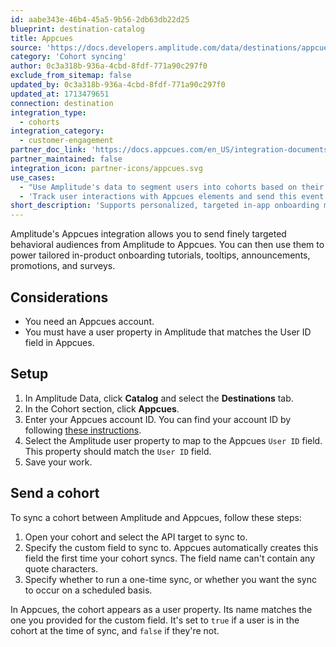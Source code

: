 ```yaml
---
id: aabe343e-46b4-45a5-9b56-2db63db22d25
blueprint: destination-catalog
title: Appcues
source: 'https://docs.developers.amplitude.com/data/destinations/appcues'
category: 'Cohort syncing'
author: 0c3a318b-936a-4cbd-8fdf-771a90c297f0
exclude_from_sitemap: false
updated_by: 0c3a318b-936a-4cbd-8fdf-771a90c297f0
updated_at: 1713479651
connection: destination
integration_type:
  - cohorts
integration_category:
  - customer-engagement
partner_doc_link: 'https://docs.appcues.com/en_US/integration-documents/amplitude-two-way-integration'
partner_maintained: false
integration_icon: partner-icons/appcues.svg
use_cases:
  - "Use Amplitude's data to segment users into cohorts based on their behavior, and send these cohorts to Appcues to deliver personalized in-app experiences like targeted onboarding and messages."
  - 'Track user interactions with Appcues elements and send this event data back to Amplitude for analysis, allowing you to measure the effectiveness of your personalized engagement strategies and optimize accordingly.'
short_description: 'Supports personalized, targeted in-app onboarding messages, modals, and hotspots to guide specific user segments through a tour or to pinpoint key page elements.'
---
```

Amplitude's Appcues integration allows you to send finely targeted behavioral audiences from Amplitude to Appcues. You can then use them to power tailored in-product onboarding tutorials, tooltips, announcements, promotions, and surveys.

## Considerations

- You need an Appcues account.
- You must have a user property in Amplitude that matches the User ID field in Appcues.

## Setup

1. In Amplitude Data, click **Catalog** and select the **Destinations** tab.
2. In the Cohort section, click **Appcues**.
3. Enter your Appcues account ID. You can find your account ID by following [these instructions](https://docs.appcues.com/article/254-http-api).
4. Select the Amplitude user property to map to the Appcues `User ID` field. This property should match the `User ID` field.
5. Save your work.

## Send a cohort

To sync a cohort between Amplitude and Appcues, follow these steps:

1. Open your cohort and select the API target to sync to.
2. Specify the custom field to sync to. Appcues automatically creates this field the first time your cohort syncs. The field name can't contain any quote characters.
3. Specify whether to run a one-time sync, or whether you want the sync to occur on a scheduled basis.

In Appcues, the cohort appears as a user property. Its name matches the one you provided for the custom field. It's set to `true` if a user is in the cohort at the time of sync, and `false` if they're not.